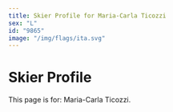 ```yaml
---
title: Skier Profile for Maria-Carla Ticozzi
sex: "L"
id: "9865"
image: "/img/flags/ita.svg" 
---
```


# Skier Profile

This page is for: Maria-Carla Ticozzi.
    
